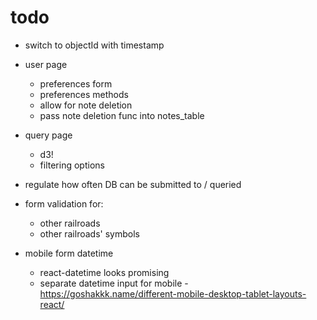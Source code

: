 # todo

- switch to objectId with timestamp

- user page
	- preferences form
	- preferences methods
	- allow for note deletion
	- pass note deletion func into notes_table

- query page
	-	d3!
	- filtering options

- regulate how often DB can be submitted to / queried

- form validation for:
	- other railroads
	- other railroads' symbols

- mobile form datetime
	- react-datetime looks promising
	- separate datetime input for mobile - https://goshakkk.name/different-mobile-desktop-tablet-layouts-react/